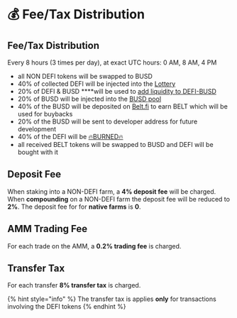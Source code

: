 # 💰 Fee/Tax Distribution

## Fee/Tax Distribution  <a id="deposit-fee"></a>

Every 8 hours \(3 times per day\), at exact UTC hours: 0 AM, 8 AM, 4 PM

* all NON DEFI tokens will be swapped to BUSD
* 40% of collected DEFI will be injected into the [Lottery](lottery.md)
* 20% of DEFI & BUSD ****will be used to [add liquidity to DEFI-BUSD](automatic-liquidity.md)
* 20% of BUSD will be injected into the [BUSD pool](token-pools.md)
* 40% of the BUSD will be deposited on [Belt.fi](https://belt.fi/bsc) to earn BELT which will be used for buybacks
* 20% of the BUSD will be sent to developer address for future development
* 40% of the DEFI will be [🔥BURNED🔥](https://testnet.bscscan.com/token/0x8a5a76401ada8998603d982d8343752fec75972b?a=0x000000000000000000000000000000000000dEaD) 
* all received BELT tokens will be swapped to BUSD and DEFI will be bought with it

## Deposit Fee <a id="deposit-fee"></a>

When staking into a NON-DEFI farm, a **4% deposit fee** will be charged. When **compounding** on a NON-DEFI farm the deposit fee will be reduced to **2%**. The deposit fee for for **native farms** is **0**.

## AMM Trading Fee <a id="trading-fee"></a>

For each trade on the AMM, a **0.2% trading fee** is charged.

## Transfer Tax <a id="transfer-tax"></a>

For each transfer **8% transfer tax** is charged.

{% hint style="info" %}
The transfer tax is applies **only** for transactions involving the DEFI tokens
{% endhint %}



  


